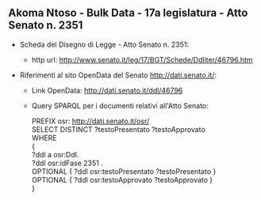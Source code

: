 ## Akoma Ntoso - Bulk Data - 17a legislatura - Atto Senato n. 2351 ##

* Scheda del Disegno di Legge - Atto Senato n. 2351:
	* http url: http://www.senato.it/leg/17/BGT/Schede/Ddliter/46796.htm

* Riferimenti al sito OpenData del Senato http://dati.senato.it/:
	* Link OpenData: http://dati.senato.it/ddl/46796
	* Query SPARQL per i documenti relativi all'Atto Senato:

        PREFIX osr: <http://dati.senato.it/osr/>  
		SELECT DISTINCT ?testoPresentato ?testoApprovato  
		WHERE  
		{  
		    ?ddl a osr:Ddl.  
		    ?ddl osr:idFase 2351 .  
		    OPTIONAL { ?ddl osr:testoPresentato ?testoPresentato }  
		    OPTIONAL { ?ddl osr:testoApprovato ?testoApprovato }  
		}
		